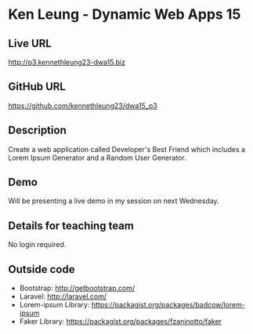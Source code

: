 # Ken Leung - Dynamic Web Apps 15

## Live URL
<http://p3.kennethleung23-dwa15.biz>

## GitHub URL
<https://github.com/kennethleung23/dwa15_p3>

## Description
Create a web application called Developer's Best Friend which includes a Lorem Ipsum Generator and a Random User Generator.

## Demo
Will be presenting a live demo in my session on next Wednesday.

## Details for teaching team
No login required.

## Outside code
* Bootstrap: http://getbootstrap.com/
* Laravel: http://laravel.com/
* Lorem-ipsum Library: https://packagist.org/packages/badcow/lorem-ipsum
* Faker Library: https://packagist.org/packages/fzaninotto/faker
